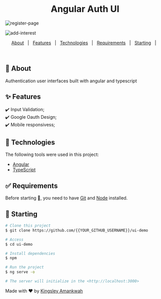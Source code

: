 <div align="center" id="top"> 




&#xa0;

</div>

<h1 align="center">Angular Auth UI</h1>

![register-page](https://github.com/KingsleyAmankwah/angular-auth-pages/assets/64941442/abc954c8-f746-4c90-9428-2fe5a5637d9a)

![add-interest](https://github.com/KingsleyAmankwah/angular-auth-pages/assets/64941442/22229872-44cd-46b5-b269-894208dc6c1a)

<p align="center">
  <a href="#dart-about">About</a> &#xa0; | &#xa0; 
  <a href="#sparkles-features">Features</a> &#xa0; | &#xa0;
  <a href="#rocket-technologies">Technologies</a> &#xa0; | &#xa0;
  <a href="#white_check_mark-requirements">Requirements</a> &#xa0; | &#xa0;
  <a href="#checkered_flag-starting">Starting</a> &#xa0; | &#xa0;

</p>

<br>

## :dart: About

Authentication user interfaces built with angular and typescript

## :sparkles: Features

:heavy_check_mark: Input Validation;\
:heavy_check_mark: Google Oauth Design;\
:heavy_check_mark: Mobile responsivess;

## :rocket: Technologies

The following tools were used in this project:

- [Angular](https://angular.dev/)
- [TypeScript](https://www.typescriptlang.org/)

## :white_check_mark: Requirements

Before starting :checkered_flag:, you need to have [Git](https://git-scm.com) and [Node](https://nodejs.org/en/) installed.

## :checkered_flag: Starting

```bash
# Clone this project
$ git clone https://github.com/{{YOUR_GITHUB_USERNAME}}/ui-demo

# Access
$ cd ui-demo

# Install dependencies
$ npm

# Run the project
$ ng serve -o

# The server will initialize in the <http://localhost:3000>
```

Made with :heart: by <a href="https://github.com/KingsleyAmankwah/" target="_blank">Kingsley Amankwah</a>
